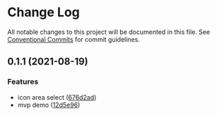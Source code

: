 # Change Log

All notable changes to this project will be documented in this file.
See [Conventional Commits](https://conventionalcommits.org) for commit guidelines.

## 0.1.1 (2021-08-19)


### Features

* icon area select ([676d2ad](https://github.com/didi/LogicFlow/commit/676d2ad066be606bb894839f3c86421b40822835))
* mvp demo ([12d5e96](https://github.com/didi/LogicFlow/commit/12d5e9684bad4a465e1b57a1217aceed73453d59))

